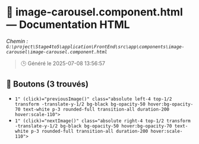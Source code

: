 # 📄 image-carousel.component.html — Documentation HTML
*Chemin : `G:\project\Stage4to5\application\FrontEnd\src\app\components\image-carousel\image-carousel.component.html`*

> 🕒 Généré le 2025-07-08 13:56:57

## 🔘 Boutons (3 trouvés)
- `1"
      (click)="previousImage()"
      class="absolute left-4 top-1/2 transform -translate-y-1/2 bg-black bg-opacity-50 hover:bg-opacity-70 text-white p-3 rounded-full transition-all duration-200 hover:scale-110">`
- `1"
      (click)="nextImage()"
      class="absolute right-4 top-1/2 transform -translate-y-1/2 bg-black bg-opacity-50 hover:bg-opacity-70 text-white p-3 rounded-full transition-all duration-200 hover:scale-110">`

